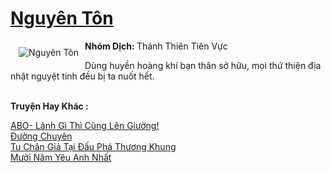 <a href="https://utruyen.com/nguyen-ton/14284/" title="Nguyên Tôn"><h1>Nguyên Tôn</h1></a><div style="display:table"><img align="right" style="float: left; padding: 10px;" src="https://utruyen.com/images/story/200x260/nguyen-ton.jpg" alt="Nguyên Tôn"><b>Nhóm Dịch: </b>Thánh Thiên Tiên Vực<p></p>Dùng huyền hoàng khí bạn thân sở hữu, mọi thứ thiện địa nhật nguyệt tinh đều bị ta nuốt hết.</div><p><br><b>Truyện Hay Khác :</b></p><a href="https://utruyen.com/abo-lanh-gi-thi-cung-len-giuong/19407/" alt="ABO- Lãnh Gì Thì Cũng Lên Giường!">ABO- Lãnh Gì Thì Cũng Lên Giường!</a><br/><a href="https://github.com/quanluxury/truyenhot/tree/master/truyenhay/20867/" alt="Đường Chuyên">Đường Chuyên</a><br/><a href="https://github.com/quanluxury/truyenhot/tree/master/truyenhay/2425/" alt="Tu Chân Giả Tại Đấu Phá Thương Khung">Tu Chân Giả Tại Đấu Phá Thương Khung</a><br/><a href="https://github.com/quanluxury/truyenhot/tree/master/truyenhay/15060/" alt="Mười Năm Yêu Anh Nhất">Mười Năm Yêu Anh Nhất</a><br/>